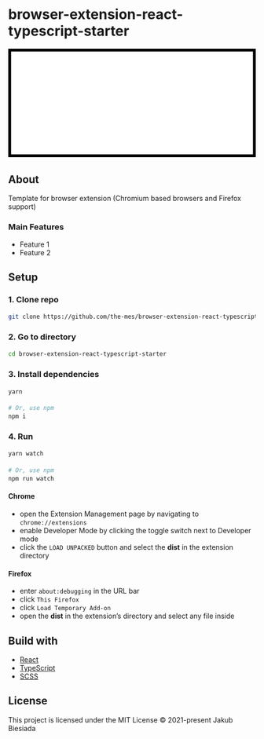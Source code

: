 # browser-extension-react-typescript-starter

<img src="https://raw.githubusercontent.com/the-mes/browser-extension-react-typescript-starter/main/assets/preview.png" />

## About

Template for browser extension (Chromium based browsers and Firefox support)

### Main Features

- Feature 1
- Feature 2

## Setup

### 1. Clone repo

```sh
git clone https://github.com/the-mes/browser-extension-react-typescript-starter.git
```

### 2. Go to directory

```sh
cd browser-extension-react-typescript-starter
```

### 3. Install dependencies

```sh
yarn

# Or, use npm
npm i
```

### 4. Run

```sh
yarn watch

# Or, use npm
npm run watch
```

#### Chrome

- open the Extension Management page by navigating to `chrome://extensions`
- enable Developer Mode by clicking the toggle switch next to Developer mode
- click the `LOAD UNPACKED` button and select the **dist** in the extension directory

#### Firefox

- enter `about:debugging` in the URL bar
- click `This Firefox`
- click `Load Temporary Add-on`
- open the **dist** in the extension’s directory and select any file inside

## Build with

- [React](https://reactjs.org/)
- [TypeScript](https://www.typescriptlang.org/)
- [SCSS](https://sass-lang.com/)

## License

This project is licensed under the MIT License © 2021-present Jakub Biesiada
